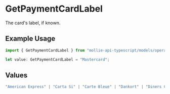 # GetPaymentCardLabel

The card's label, if known.

## Example Usage

```typescript
import { GetPaymentCardLabel } from "mollie-api-typescript/models/operations";

let value: GetPaymentCardLabel = "Mastercard";
```

## Values

```typescript
"American Express" | "Carta Si" | "Carte Bleue" | "Dankort" | "Diners Club" | "Discover" | "JCB" | "Laser" | "Maestro" | "Mastercard" | "Unionpay" | "Visa" | "Vpay"
```